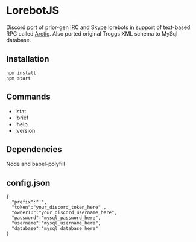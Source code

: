# LorebotJS
Discord port of prior-gen IRC and Skype lorebots in support of text-based RPG called [Arctic](http://mud.arctic.org). Also ported original Troggs XML schema to MySql database.

## Installation
```
npm install
npm start
```

## Commands
* !stat
* !brief
* !help
* !version

## Dependencies

Node and babel-polyfill

## config.json
```
{
  "prefix":"!",
  "token":"your_discord_token_here" ,
  "ownerID":"your_discord_username_here",
  "password":"mysql_password_here",
  "username":"mysql_username_here",
  "database":"mysql_database_here"
}

```
